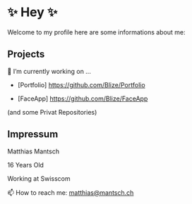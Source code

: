 # ✨ Hey ✨ 


 Welcome to my profile here are some informations about me:

## Projects  
  
🔭 I’m currently working on ...

 - [Portfolio] https://github.com/Blize/Portfolio
  
 - [FaceApp] https://github.com/Blize/FaceApp

(and some Privat Repositories)
  
## Impressum

Matthias Mantsch

16 Years Old

Working at Swisscom

📫 How to reach me: matthias@mantsch.ch



